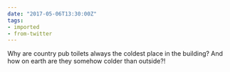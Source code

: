 ```yaml
---
date: "2017-05-06T13:30:00Z"
tags:
- imported
- from-twitter
---
```

Why are country pub toilets always the coldest place in the building? And how on earth are they somehow colder than outside?!
